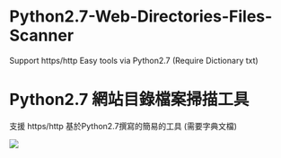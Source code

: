 # Python2.7-Web-Directories-Files-Scanner
Support https/http Easy tools via Python2.7  (Require Dictionary txt)

# Python2.7 網站目錄檔案掃描工具
支援 https/http 基於Python2.7撰寫的簡易的工具 (需要字典文檔)

<img src=https://raw.githubusercontent.com/MiCoDer/WebTryTry/master/Show%20WebTryTry.png>
